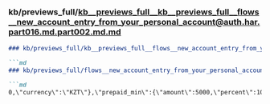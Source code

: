 ### kb/previews_full/kb__previews_full__kb__previews_full__flows__new_account_entry_from_your_personal_account@auth.har.part016.md.part002.md.md

```md
### kb/previews_full/kb__previews_full__flows__new_account_entry_from_your_personal_account@auth.har.part016.md.part002.md

```md
### kb/previews_full/flows__new_account_entry_from_your_personal_account@auth.har.part016.md (part 002)

```md
0,\"currency\":\"KZT\"},\"prepaid_min\":{\"amount\":5000,\"percent\":100,\"currency
```

```

```

```
